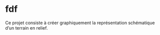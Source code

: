 # fdf
Ce projet consiste à créer graphiquement la représentation schématique d’un
terrain en relief.
